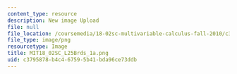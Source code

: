 ```yaml
---
content_type: resource
description: New image Upload
file: null
file_location: /coursemedia/18-02sc-multivariable-calculus-fall-2010/c3795878b4c467595b41bda96ce73ddb_MIT18_02SC_L25Brds_1a.png
file_type: image/png
resourcetype: Image
title: MIT18_02SC_L25Brds_1a.png
uid: c3795878-b4c4-6759-5b41-bda96ce73ddb
---
```

